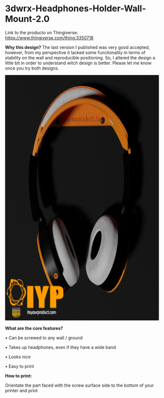 # 3dwrx-Headphones-Holder-Wall-Mount-2.0

Link to the producto on Thingiverse:
https://www.thingiverse.com/thing:3350718


**Why this design?**
The last version I published was very good accepted, however, from my perspective it lacked some functionality in terms of stability on the wall and reproducible positioning. So, I altered the design a little bit in order to understand witch design is better. Please let me know once you try both designs.



<p align="center">
  <img 
    width="800"
    height="800"
    src="https://github.com/thomaszipf/3dwrx-Headphones-Holder-Wall-Mount-2.0/blob/main/Images/Headphones-Holder-Wall-Mount-V2.0.PNG"
  >
</p>


**What are the core features?**

• Can be screwed to any wall / ground

• Takes up headphones, even if they have a wide band

• Looks nice

• Easy to print


**How to print:**

Orientate the part faced with the screw surface side to the bottom of your printer and print
